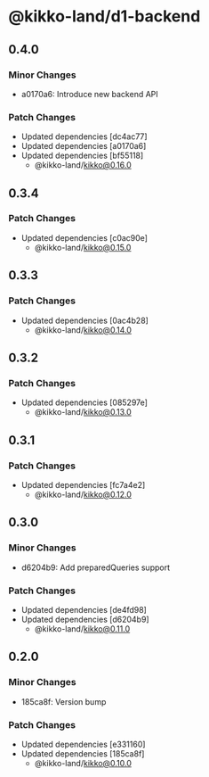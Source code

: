 # @kikko-land/d1-backend

## 0.4.0

### Minor Changes

- a0170a6: Introduce new backend API

### Patch Changes

- Updated dependencies [dc4ac77]
- Updated dependencies [a0170a6]
- Updated dependencies [bf55118]
  - @kikko-land/kikko@0.16.0

## 0.3.4

### Patch Changes

- Updated dependencies [c0ac90e]
  - @kikko-land/kikko@0.15.0

## 0.3.3

### Patch Changes

- Updated dependencies [0ac4b28]
  - @kikko-land/kikko@0.14.0

## 0.3.2

### Patch Changes

- Updated dependencies [085297e]
  - @kikko-land/kikko@0.13.0

## 0.3.1

### Patch Changes

- Updated dependencies [fc7a4e2]
  - @kikko-land/kikko@0.12.0

## 0.3.0

### Minor Changes

- d6204b9: Add preparedQueries support

### Patch Changes

- Updated dependencies [de4fd98]
- Updated dependencies [d6204b9]
  - @kikko-land/kikko@0.11.0

## 0.2.0

### Minor Changes

- 185ca8f: Version bump

### Patch Changes

- Updated dependencies [e331160]
- Updated dependencies [185ca8f]
  - @kikko-land/kikko@0.10.0

